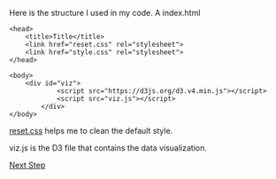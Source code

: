 
Here is the structure I used in my code. A index.html

```
<head>
	<title>Title</title>
	<link href="reset.css" rel="stylesheet">
 	<link href="style.css" rel="stylesheet">
</head>

<body>
	<div id="viz">
      		<script src="https://d3js.org/d3.v4.min.js"></script>     
      		<script src="viz.js"></script>     
    	</div>
</body>
```
[reset.css](reset.css) helps me to clean the default style.

viz.js is the D3 file that contains the data visualization.

[Next Step](drawmap.md)
